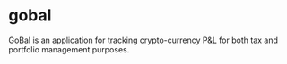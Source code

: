 # gobal
GoBal is an application for tracking crypto-currency P&amp;L for both tax and portfolio management purposes.
